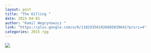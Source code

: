 ```yaml
---
layout: post
title: "The Killing "
date: 2015-04-01
author: "Kamil Wegrynowicz "
link: "https://plus.google.com/u/0/118293561926885039641?prsrc=4"
categories: 2015 rpg
---
```

![]({{site.url}}/2015images/TheKilling.jpg)
